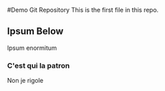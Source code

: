 #Demo Git Repository
This is the first file in this repo.

## Ipsum Below
Ipsum enormitum

### C'est qui la patron
Non je rigole